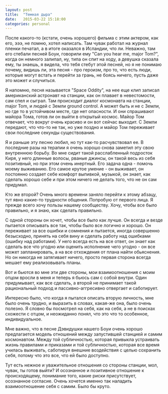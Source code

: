 ```yaml
---
layout: post
title:  "Темная дыра"
date:   2015-03-22 15:18:00
categories: personal
---
```

После какого-то (кстати, очень хорошего) фильма с этим актером, как его, эээ, не помню, хотел написать. Там чувак работал на журнал пленки печатал, а в итоге оказался в Исландии, что ли. Неважно, там его стебали песней Боуи, говорили ему "Can you hear me, major Tom?", когда он немного залипал, ну, типа он спит на ходу, а девушка сказала ему, ты знаешь, я видела, что тебя стебут этой песней, но я не понимаю почему, видишь ли, эта песня - про героизм, про то, что есть люди, которые могут встать и перейти за грань, не боясь ничего, пусть даже это может и случиться.

Я напомню, песня называется "Space Oddity", на нее еще клип записал американский астронавт на станции, как он плавает в невестомости, сам спел и сыграл. Там происходит диалог космонавта на станции, major Tom, и людей с Земли ground control. А может быть и не с Земли, но где то в устойчивом месте, где нет опасности. И они спрашивают майора Тома, готов ли он выйти в открытый космос. Майор Том отвечает, что вокруг очень красиво и он вот сейчас выходит. С Земли передают, что что-то не так, но уже поздно и майор Том переживает свои последние секунды существования. 

Я и раньше эту песню любил, но тут как-то расчувствовал ее. В последние разы на терапии я очень хорошо снова заметил эту свою внутреннюю борьбу. Во мне сидит такой расслабленный подросток Киря, у него длинные волосы, рваные джинсы, он такой весь из себя позитивный, но при этом очень инертный. Его задача одна - помочь моему выживанию. Его самое крутое умение - он выживает, он постоянно создает себе комфорт выпивкой, музыкой, он знает, как сделать хорошо себе и при этом ничего не делать того, что не он сам придумал. 

Кто же второй? Очень много времени заняло перейти к этому абзацу, тут явно какие-то трудности общения. Попробую от первого лица. Я прежде всего хочу пользы нашему сообществу. Хочу, чтобы все было правильно, и я знаю, как сделать правильно. 

С одной стороны он хочет, чтобы все было как лучше. Он всегда и везде пытается описывать все так, чтобы было все логично и хорошо. Он переживает за все ошибки и сомнения и пытается, иногда совершенно безысходно, принять на себя вину и сделать работу над ошибками (ошибку над работами). У него всегда есть на все ответ, он знает как сделать все что угодно или оценить исполнение чего угодно - он все может запланировать, а на все отхождения от плана найти обьяснения. Но он никогда не затягивает ничего, просто первая сторона всегда мешает ему реализовывать планы.

Вот и бьются во мне эти две стороны, мои взаимоотношения с моим отцом вросли в меня и теперь я бьюсь сам с собой внутри. Один придумывает, как все сделать, а второй не принимает такой рациональный подход и пассивно-аггресивно отвергает и саботирует. 

Интересно было, что когда я пытался описать вторую личность, мне было очень трудно, и выразить в словах, какая-же она, было очень полезно. Я словно бы посмотрел на себя, как на себя, а не в поисках схожести с отцом, и неожиданно понял, что это что то особенное, индивидуальное.

Мне важно, что в песне Дэвидушки нашего Боуи очень хорошо предлагается модель отношений между запустившей станцией и самим космонавтом. Между той субличностью, которая привыкла устраивать жизнь правилами и приказами и той субличностью, которая все время училась выживать, саботируя внешние воздействия с целью сохранить себя, потому что это все, что ей было доступно.

Тут есть нежное и уважительное отношения со стороны станции, мол, чувак, ты готов выйти? И осознанное и позитивное отношение к происходящему, понимание того, какие риски присутствует, осознанное согласие. Очень хочется именно так наладить взаимоотношение себя с самим. Было бы круто. 

